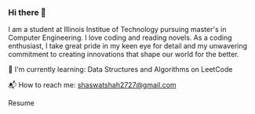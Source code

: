 ### Hi there 👋

I am a student at Illinois Institue of Technology pursuing master's in Computer Engineering. I love coding and reading novels.
As a coding enthusiast, I take great pride in my keen eye for detail and my unwavering commitment to creating innovations that shape our world for the better.

🌱 I'm currently learning:
    Data Structures and Algorithms on LeetCode
    
📬 How to reach me: shaswatshah2727@gmail.com

Resume 
